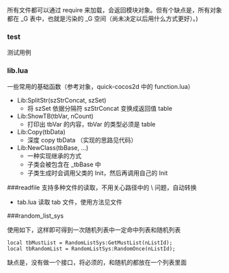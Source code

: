 ﻿所有文件都可以通过 require 来加载，会返回模块对象。但有个缺点是，所有对象都在 _G 表中，也就是污染的 _G 空间（尚未决定以后用什么方式更好）。)

### test
测试用例

### lib.lua
一些常用的基础函数（参考对象，quick-cocos2d 中的 function.lua）

* Lib:SplitStr(szStrConcat, szSet)
	* 将 szSet 依据分隔符 szStrConcat 变换成返回值 table
* Lib:ShowTB(tbVar, nCount)
	* 打印出 tbVar 的内容，tbVar 的类型必须是 table
* Lib:Copy(tbData)
	* 深度 copy tbData （实现的思路见代码）
* Lib:NewClass(tbBase, …)
	* 一种实现继承的方式
	* 子类会被包含在 _tbBase 中
	* 子类生成时会调用父类的 Init，然后再调用自己的 Init


###readfile
支持多种文件的读取，不用关心路径中的 \ 问题，自动转换

* tab.lua 读取 tab 文件，使用方法见文件

###random_list_sys

使用如下，这样即可得到一次随机列表中一定命中列表和随机列表
	
	local tbMustList = RandomListSys:GetMustList(nListId);
	local tbRandomList = RandomListSys:RandomOnce(nListId);

缺点是，没有做一个接口，将必须的，和随机的都放在一个列表里面